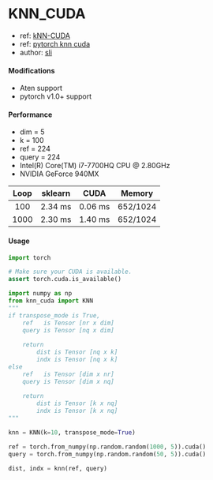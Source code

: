 # KNN_CUDA

+ ref: [kNN-CUDA](https://github.com/vincentfpgarcia/kNN-CUDA)
+ ref: [pytorch knn cuda](https://github.com/chrischoy/pytorch_knn_cuda)
+ author: [sli](sli@mail.bnu.edu.cn)

#### Modifications 
+ Aten support
+ pytorch v1.0+ support
 

#### Performance

+ dim   = 5
+ k     = 100
+ ref   = 224
+ query = 224
+ Intel(R) Core(TM) i7-7700HQ CPU @ 2.80GHz
+ NVIDIA GeForce 940MX

| Loop   | sklearn | CUDA    | Memory   |
| :---:  | :---:   | :---:   | :---:    |
| 100    | 2.34 ms | 0.06 ms | 652/1024 |
| 1000   | 2.30 ms | 1.40 ms | 652/1024 |


#### Usage

```python
import torch

# Make sure your CUDA is available.
assert torch.cuda.is_available()

import numpy as np
from knn_cuda import KNN
"""
if transpose_mode is True, 
    ref   is Tensor [nr x dim]
    query is Tensor [nq x dim]
    
    return 
        dist is Tensor [nq x k]
        indx is Tensor [nq x k]
else
    ref   is Tensor [dim x nr]
    query is Tensor [dim x nq]
    
    return 
        dist is Tensor [k x nq]
        indx is Tensor [k x nq]
"""

knn = KNN(k=10, transpose_mode=True)

ref = torch.from_numpy(np.random.random(1000, 5)).cuda()
query = torch.from_numpy(np.random.random(50, 5)).cuda()

dist, indx = knn(ref, query)
```
